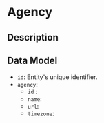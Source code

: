 # Agency

## Description

## Data Model
- ```id```: Entity's unique identifier.
- ```agency```: 
    - ```id``` :
    - ```name```:
    - ```url```:
    - ```timezone```:
